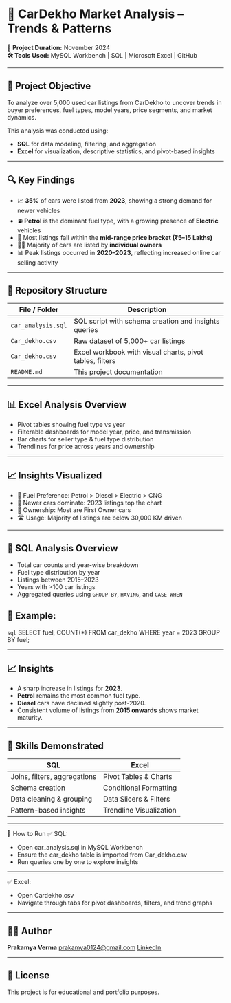 # 🚗 CarDekho Market Analysis – Trends & Patterns

**📅 Project Duration:** November 2024  
**🛠 Tools Used:** MySQL Workbench | SQL | Microsoft Excel | GitHub  

---

## 📌 Project Objective

To analyze over 5,000 used car listings from CarDekho to uncover trends in buyer preferences, fuel types, model years, price segments, and market dynamics.

This analysis was conducted using:
- **SQL** for data modeling, filtering, and aggregation
- **Excel** for visualization, descriptive statistics, and pivot-based insights

---

## 🔍 Key Findings

- 📈 **35%** of cars were listed from **2023**, showing a strong demand for newer vehicles
- ⛽ **Petrol** is the dominant fuel type, with a growing presence of **Electric** vehicles
- 💸 Most listings fall within the **mid-range price bracket (₹5–15 Lakhs)**
- 🧍‍♂️ Majority of cars are listed by **individual owners**
- 📊 Peak listings occurred in **2020–2023**, reflecting increased online car selling activity

---

## 📂 Repository Structure

| File / Folder         | Description                                                 |
|-----------------------|-------------------------------------------------------------|
| `car_analysis.sql`    | SQL script with schema creation and insights queries        |
| `Car_dekho.csv`       | Raw dataset of 5,000+ car listings                          |
| `Car_dekho.csv`       | Excel workbook with visual charts, pivot tables, filters    |
| `README.md`           | This project documentation                                  |

---

## 📊 Excel Analysis Overview
- Pivot tables showing fuel type vs year
- Filterable dashboards for model year, price, and transmission
- Bar charts for seller type & fuel type distribution
- Trendlines for price across years and ownership

---

## 📈 Insights Visualized
- 🔧 Fuel Preference: Petrol > Diesel > Electric > CNG
- 📅 Newer cars dominate: 2023 listings top the chart
- 🧍 Ownership: Most are First Owner cars
- 🛣️ Usage: Majority of listings are below 30,000 KM driven

---

## 🧾 SQL Analysis Overview

- Total car counts and year-wise breakdown
- Fuel type distribution by year
- Listings between 2015–2023
- Years with >100 car listings
- Aggregated queries using `GROUP BY`, `HAVING`, and `CASE WHEN`

## 📌 Example:
```sql```
SELECT fuel, COUNT(*) 
FROM car_dekho 
WHERE year = 2023 
GROUP BY fuel; 

---


## 📈 Insights

- A sharp increase in listings for **2023**.
- **Petrol** remains the most common fuel type.
- **Diesel** cars have declined slightly post-2020.
- Consistent volume of listings from **2015 onwards** shows market maturity.

---

## 🧠 Skills Demonstrated
| SQL                          | Excel                   |
| ---------------------------- | ----------------------- |
| Joins, filters, aggregations | Pivot Tables & Charts   |
| Schema creation              | Conditional Formatting  |
| Data cleaning & grouping     | Data Slicers & Filters  |
| Pattern-based insights       | Trendline Visualization |

---


📌 How to Run
✅ SQL:
- Open car_analysis.sql in MySQL Workbench
- Ensure the car_dekho table is imported from Car_dekho.csv
- Run queries one by one to explore insights

---

✅ Excel:
- Open Cardekho.csv
- Navigate through tabs for pivot dashboards, filters, and trend graphs

---

## 🧑‍💻 Author

**Prakamya Verma**
prakamya0124@gmail.com
[LinkedIn](https://www.linkedin.com/in/prakamya-verma/)

---

## 📌 License

This project is for educational and portfolio purposes.
